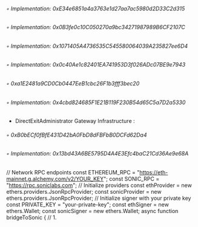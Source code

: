 ###### ◦ Implementation: 0xE34e6851a4a3763e1d27aa7ac5980d2D33C2d315

###### ◦ Implementation: 0x0B3fe0c10C050270a9bc34271987989B6CF2107C

###### ◦ Implementation: 0x1071405A4736535C545580064039A235827ee6D4

###### ◦ Implementation: 0x0c40Ae1c82401EA741953D3f026ADc07BE9e7943

###### ◦ 0xa1E2481a9CD0Cb0447EeB1cbc26F1b3fff3bec20

###### ◦ Implementation: 0x4cbd824685F1E21B119F230B54d65C5a7D2a5330

- DirectExitAdministrator Gateway Infrastructure :

###### ◦ 0xB0bECf0fBfE431D42bA0FbD8dFBFbB0DCFd62Da4

###### ◦ Implementation: 0x13bd43A6BE5795D4A4E3Efc4baC21Cd36Ae9e68A

// Network RPC endpoints const ETHEREUM_RPC = "https://eth-mainnet.g.alchemy.com/v2/YOUR_KEY"; const SONIC_RPC = "https://rpc.soniclabs.com"; // Initialize providers const ethProvider = new ethers.providers.JsonRpcProvider; const sonicProvider = new ethers.providers.JsonRpcProvider; // Initialize signer with your private key const PRIVATE_KEY = "your-private-key"; const ethSigner = new ethers.Wallet; const sonicSigner = new ethers.Wallet; async function bridgeToSonic { // 1.